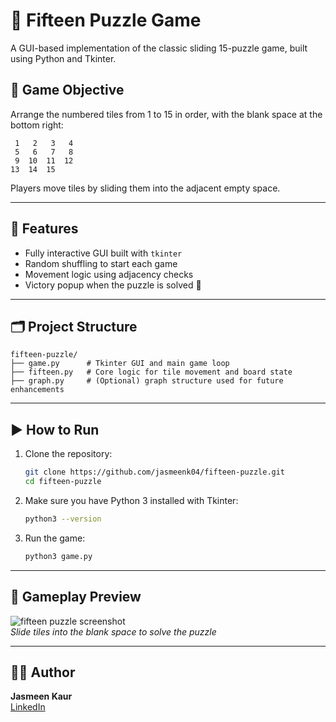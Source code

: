 # 🧩 Fifteen Puzzle Game

A GUI-based implementation of the classic sliding 15-puzzle game, built using Python and Tkinter.

## 🎯 Game Objective

Arrange the numbered tiles from 1 to 15 in order, with the blank space at the bottom right:

```
 1   2   3   4  
 5   6   7   8  
 9  10  11  12  
13  14  15     
```

Players move tiles by sliding them into the adjacent empty space.

---

## 🧠 Features

- Fully interactive GUI built with `tkinter`
- Random shuffling to start each game
- Movement logic using adjacency checks
- Victory popup when the puzzle is solved 🎉

---

## 🗂 Project Structure

```
fifteen-puzzle/
├── game.py      # Tkinter GUI and main game loop
├── fifteen.py   # Core logic for tile movement and board state
├── graph.py     # (Optional) graph structure used for future enhancements
```

---

## ▶️ How to Run

1. Clone the repository:
   ```bash
   git clone https://github.com/jasmeenk04/fifteen-puzzle.git
   cd fifteen-puzzle
   ```

2. Make sure you have Python 3 installed with Tkinter:
   ```bash
   python3 --version
   ```

3. Run the game:
   ```bash
   python3 game.py
   ```

---

## 📸 Gameplay Preview

![fifteen puzzle screenshot](https://user-images.githubusercontent.com/your-screenshot.png)  
*Slide tiles into the blank space to solve the puzzle*

---

## 👩‍💻 Author

**Jasmeen Kaur**  
[LinkedIn](https://www.linkedin.com/in/jasmeenkaur101)



